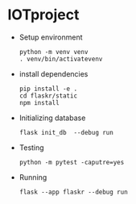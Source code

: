 # IOTproject


<ul>
  <li>Setup environment</li>
  
  ``python -m venv venv`` <br />
  ``. venv/bin/activatevenv``
  <li>install dependencies</li>

  ``pip install -e . `` <br />
  ``cd flaskr/static`` <br />
  ``npm install``
  <li>Initializing database</li>

  ``flask init_db  --debug run``
  <li>Testing</li>
  
``python -m pytest -caputre=yes``
  <li>Running</li>

``flask --app flaskr --debug run``

